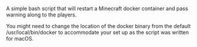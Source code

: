 A simple bash script that will restart a Minecraft docker container and pass warning along to the players.

You might need to change the location of the docker binary from the default /usr/local/bin/docker to accommodate your set up as the script was written for macOS.

